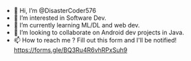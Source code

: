 - 👋 Hi, I’m @DisasterCoder576
- 👀 I’m interested in Software Dev.
- 🌱 I’m currently learning ML/DL and web dev.
- 💞️ I’m looking to collaborate on Android dev projects in Java.
- 📫 How to reach me ? Fill out this form and I'll be notified! https://forms.gle/BQ3Ru4R6vhRPxSuh9

<!---
DisasterCoder576/DisasterCoder576 is a ✨ special ✨ repository because its `README.md` (this file) appears on your GitHub profile.
You can click the Preview link to take a look at your changes.
--->
